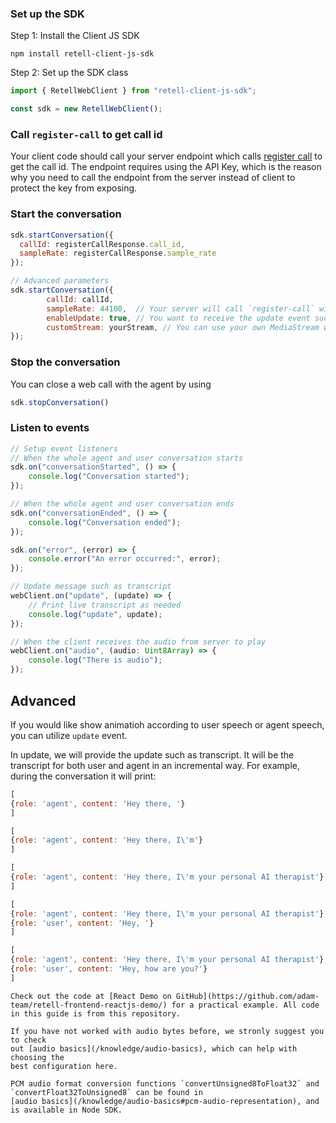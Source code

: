 ### Set up the SDK

Step 1: Install the Client JS SDK

`npm install retell-client-js-sdk`

Step 2: Set up the SDK class

```javascript
import { RetellWebClient } from "retell-client-js-sdk";

const sdk = new RetellWebClient();
```

### Call `register-call` to get call id

Your client code should call your server endpoint which calls [register call](https://docs.retellai.com/api-references/register-call) to get the call id. The endpoint requires using the API Key, which is the reason why you need to call the endpoint from the server instead of client to protect the key from exposing.

### Start the conversation

```javascript
sdk.startConversation({
  callId: registerCallResponse.call_id,
  sampleRate: registerCallResponse.sample_rate
});
```

```javascript
// Advanced parameters
sdk.startConversation({
        callId: callId,
        sampleRate: 44100,  // Your server will call `register-call` with the sample_rate, then return the sample rate to the client
        enableUpdate: true, // You want to receive the update event such as transcript
        customStream: yourStream, // You can use your own MediaStream which might use a different mic
});
```


### Stop the conversation

You can close a web call with the agent by using

```javascript
sdk.stopConversation()
```

### Listen to events

```javascript
// Setup event listeners
// When the whole agent and user conversation starts
sdk.on("conversationStarted", () => {
    console.log("Conversation started");
});

// When the whole agent and user conversation ends
sdk.on("conversationEnded", () => {
    console.log("Conversation ended");
});

sdk.on("error", (error) => {
    console.error("An error occurred:", error);
});

// Update message such as transcript
webClient.on("update", (update) => {
    // Print live transcript as needed
    console.log("update", update);
});

// When the client receives the audio from server to play
webClient.on("audio", (audio: Uint8Array) => {
    console.log("There is audio");
});
```

## Advanced

If you would like show animatioh according to user speech or agent speech, you can utilize `update` event.

In update, we will provide the update such as transcript. It will be the transcript for both user and agent in an incremental way. For example, during the conversation it will print:


```javascript
[
{role: 'agent', content: 'Hey there, '}
]
```

```javascript
[
{role: 'agent', content: 'Hey there, I\'m'}
]
```

```javascript
[
{role: 'agent', content: 'Hey there, I\'m your personal AI therapist'}
]
```

```javascript
[
{role: 'agent', content: 'Hey there, I\'m your personal AI therapist'},
{role: 'user', content: 'Hey, '}
]
```

```javascript
[
{role: 'agent', content: 'Hey there, I\'m your personal AI therapist'},
{role: 'user', content: 'Hey, how are you?'}
]
```

```
Check out the code at [React Demo on GitHub](https://github.com/adam-team/retell-frontend-reactjs-demo/) for a practical example. All code in this guide is from this repository.

If you have not worked with audio bytes before, we stronly suggest you to check
out [audio basics](/knowledge/audio-basics), which can help with choosing the
best configuration here.

PCM audio format conversion functions `convertUnsigned8ToFloat32` and
`convertFloat32ToUnsigned8` can be found in
[audio basics](/knowledge/audio-basics#pcm-audio-representation), and is available in Node SDK.
```
